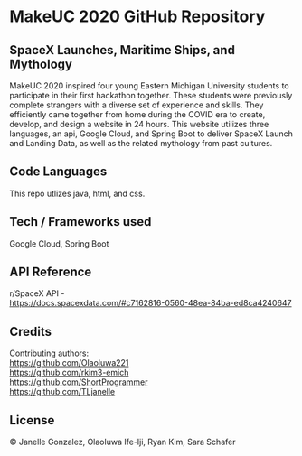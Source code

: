 # MakeUC 2020 GitHub Repository

## SpaceX Launches, Maritime Ships, and Mythology  

MakeUC 2020 inspired four young Eastern Michigan University students to participate in their first hackathon together. These students were previously complete strangers with a diverse set of experience and skills. They efficiently came together from home during the COVID era to create, develop, and design a website in 24 hours. This website utilizes three languages, an api, Google Cloud, and Spring Boot to deliver SpaceX Launch and Landing Data, as well as the related mythology from past cultures.  

## Code Languages  

This repo utlizes java, html, and css.  

## Tech / Frameworks used  

Google Cloud, Spring Boot

## API Reference  

r/SpaceX API -  
https://docs.spacexdata.com/#c7162816-0560-48ea-84ba-ed8ca4240647

## Credits  

Contributing authors:    
https://github.com/Olaoluwa221  
https://github.com/rkim3-emich  
https://github.com/ShortProgrammer  
https://github.com/TLjanelle  

## License  

&copy; Janelle Gonzalez, Olaoluwa Ife-Iji, Ryan Kim, Sara Schafer

